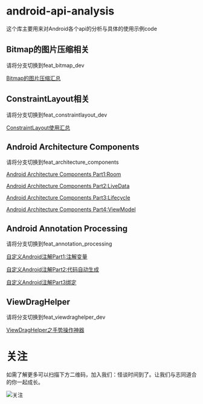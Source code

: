 # android-api-analysis
这个库主要用来对Android各个api的分析与具体的使用示例code

## Bitmap的图片压缩相关
请将分支切换到feat_bitmap_dev

[Bitmap的图片压缩汇总](https://idisfkj.github.io/2018/03/21/Bitmap%E7%9A%84%E5%9B%BE%E7%89%87%E5%8E%8B%E7%BC%A9%E6%B1%87%E6%80%BB/)

## ConstraintLayout相关
请将分支切换到feat_constraintlayout_dev

[ConstraintLayout使用汇总](https://idisfkj.github.io/2018/05/03/ConstraintLayout%E4%BD%BF%E7%94%A8%E6%B1%87%E6%80%BB/)

## Android Architecture Components
请将分支切换到feat_architecture_components

[Android Architecture Components Part1:Room](https://idisfkj.github.io/2018/06/07/Android-Architecture-Components-Part1-Room/)

[Android Architecture Components Part2:LiveData](https://idisfkj.github.io/2018/06/10/Android-Architecture-Components-Part2-LiveData/)

[Android Architecture Components Part3:Lifecycle](https://idisfkj.github.io/2018/06/14/Android-Architecture-Components-Part3-Lifecycle/)

[Android Architecture Components Part4:ViewModel](https://idisfkj.github.io/2018/06/22/Android-Architecture-Components-Part4-ViewModel/)

## Android Annotation Processing
请将分支切换到feat_annotation_processing

[自定义Android注解Part1:注解变量](https://idisfkj.github.io/2018/07/01/%E8%87%AA%E5%AE%9A%E4%B9%89Android%E6%B3%A8%E8%A7%A3Part1-%E6%B3%A8%E8%A7%A3%E5%8F%98%E9%87%8F/)

[自定义Android注解Part2:代码自动生成](https://idisfkj.github.io/2018/07/04/%E8%87%AA%E5%AE%9A%E4%B9%89Android%E6%B3%A8%E8%A7%A3Part2-%E4%BB%A3%E7%A0%81%E8%87%AA%E5%8A%A8%E7%94%9F%E6%88%90/)

[自定义Android注解Part3绑定](https://idisfkj.github.io/2018/07/11/%E8%87%AA%E5%AE%9A%E4%B9%89Android%E6%B3%A8%E8%A7%A3Part3-%E7%BB%91%E5%AE%9A/)

## ViewDragHelper
请将分支切换到feat_viewdraghelper_dev

[ViewDragHelper之手势操作神器](https://idisfkj.github.io/2018/08/19/ViewDragHelper%E4%B9%8B%E6%89%8B%E5%8A%BF%E6%93%8D%E4%BD%9C%E7%A5%9E%E5%99%A8/)

# 关注
如需了解更多可以扫描下方二维码，加入我们：怪谈时间到了。让我们与志同道合的你一起成长。

![关注](https://github.com/idisfkj/android-api-analysis/raw/master/image/wx.jpg)